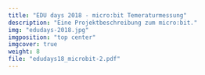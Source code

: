 ```yaml
---
title: "EDU days 2018 - micro:bit Temeraturmessung"
description: "Eine Projektbeschreibung zum micro:bit."
img: "edudays-2018.jpg"
imgposition: "top center"
imgcover: true
weight: 8
file: "edudays18_microbit-2.pdf"
---
```

